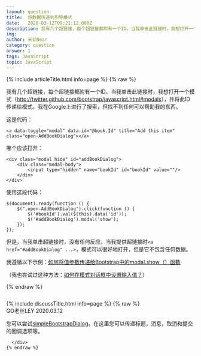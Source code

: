 ```yaml
---
layout: question
title:  将数据传递到引导模式
date:   2020-03-12T09:21:12.000Z
description: 我有几个超链接，每个超链接都附有一个ID。当我单击此链接时，我想打开一个模式（http //twitter.github.com/bootstrap/ja...
img: 
author: 米亚Near
category: question
answer: 1
tags: JavaScript
topic: JavaScript
---
```

<div class="article-root">
  <div class="article">
    {% include articleTitle.html info=page %}
    {% raw %}
    <div class="article-content"><p><font style="vertical-align: inherit;"><font style="vertical-align: inherit;">我有几个超链接，每个超链接都附有一个ID。</font><font style="vertical-align: inherit;">当我单击此链接时，我想打开一个模式（</font></font><a href="http://twitter.github.com/bootstrap/javascript.html#modals" rel="noreferrer"><font style="vertical-align: inherit;"><font style="vertical-align: inherit;">http://twitter.github.com/bootstrap/javascript.html#modals</font></font></a><font style="vertical-align: inherit;"><font style="vertical-align: inherit;">），并将此ID传递给模式。</font><font style="vertical-align: inherit;">我在Google上进行了搜索，但找不到任何可以帮助我的东西。</font></font></p>

<p><font style="vertical-align: inherit;"><font style="vertical-align: inherit;">这是代码：</font></font></p>

<pre><code>&lt;a data-toggle="modal" data-id="@book.Id" title="Add this item" class="open-AddBookDialog"&gt;&lt;/a&gt;
</code></pre>

<p><font style="vertical-align: inherit;"><font style="vertical-align: inherit;">哪个应该打开：</font></font></p>

<pre><code>&lt;div class="modal hide" id="addBookDialog"&gt;<font></font>
    &lt;div class="modal-body"&gt;<font></font>
        &lt;input type="hidden" name="bookId" id="bookId" value=""/&gt;<font></font>
    &lt;/div&gt;<font></font>
&lt;/div&gt;<font></font>
</code></pre>

<p><font style="vertical-align: inherit;"><font style="vertical-align: inherit;">使用这段代码：    </font></font></p>

<pre><code>$(document).ready(function () {<font></font>
    $(".open-AddBookDialog").click(function () {<font></font>
        $('#bookId').val($(this).data('id'));<font></font>
        $('#addBookDialog').modal('show');<font></font>
    });<font></font>
});<font></font>
</code></pre>

<p><font style="vertical-align: inherit;"><font style="vertical-align: inherit;">但是，当我单击超链接时，没有任何反应。</font><font style="vertical-align: inherit;">当我提供超链接时</font></font><code>&lt;a href="#addBookDialog" ...&gt;</code><font style="vertical-align: inherit;"><font style="vertical-align: inherit;">，模式可以很好地打开，但是它不包含任何数据。</font></font></p>

<p><font style="vertical-align: inherit;"><font style="vertical-align: inherit;">我遵循以下示例：</font></font><a href="https://stackoverflow.com/questions/10379624/how-to-pass-values-arguments-to-modal-show-function-in-twitter-bootstrat"><font style="vertical-align: inherit;"><font style="vertical-align: inherit;">如何将值参数传递给Bootstrap中的modal.show（）函数</font></font></a></p>

<p><font style="vertical-align: inherit;"><font style="vertical-align: inherit;">（我也尝试过这种方法：</font></font><a href="https://stackoverflow.com/questions/7845866/how-to-set-the-input-value-in-a-modal-dialogue"><font style="vertical-align: inherit;"><font style="vertical-align: inherit;">如何在模式对话框中设置输入值？</font></font></a><font style="vertical-align: inherit;"><font style="vertical-align: inherit;">）</font></font></p></div>
    {% endraw %}
  </div>
  <p style="height: 0;width:0;overflow: hidden;"> 第1203篇《将数据传递到引导模式》来自Winter(https://github.com/aiyld/aiyld.github.io)的站点</p>
  <div class="discuss-wrapper">
    {% include discussTitle.html info=page %}
    {% raw %}
    <div class="discuss-item">
        <div class="discuss-parent">
          <div class="discuss-meta">
            <span class="discuss-user">GO老丝LEY</span>
            <span class="discuss-time">2020.03.12</span>
          </div>
          <div class="discuss-comment"><p><font style="vertical-align: inherit;"><font style="vertical-align: inherit;">您可以尝试</font></font><a href="https://github.com/ovaqlab/simpleDialog" rel="nofollow noreferrer"><font style="vertical-align: inherit;"><font style="vertical-align: inherit;">simpleBootstrapDialog</font></font></a><font style="vertical-align: inherit;"><font style="vertical-align: inherit;">。</font><font style="vertical-align: inherit;">在这里您可以传递标题，消息，取消和提交的回调选项等。</font></font></p></div>
        </div>
        
      </div>
    {% endraw %}
  </div>
<div>
